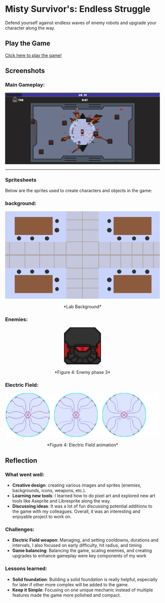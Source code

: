 # Misty Survivor's: Endless Struggle
Defend yourself against endless waves of enemy robots and upgrade your character along the way.

## **Play the Game**
[Click here to play the game!](https://cc241008-20915.php.fhstp.cc/)


## Screenshots
### Main Gameplay:
<div style="text-align: center;">
  <img src="gameplay.png" alt="Gameplay Screenshot" width="600">
</div>

---

### **Spritesheets**
Below are the sprites used to create characters and objects in the game:

### background:
<div style="text-align: center;">
  <img src="assets/images/Background_1.png" alt="Background of a lab">
  <p>*Lab Background*</p>
</div>

### Enemies:
<div style="text-align: center;">
  <img src="assets/sprites/Enemy_3.png" alt="Enemy Spritesheet" width="120">
  <p>*Figure 4: Enemy phase 3*</p>
</div>

### Electric Field:
<div style="text-align: center;">
  <img src="assets/sprites/ElectricField-sheet.png" alt="Electric field Spritesheet" width="500">
  <p>*Figure 4: Electric Field animation*</p>
</div>

## **Reflection**
### What went well:
- **Creative design**: creating various images and sprites (enemies, backgrounds, icons, weapons, etc.).
- **Learning new tools**: I learned how to do pixel art and explored new art tools like Aseprite and Libresprite along the way.
- **Discussing ideas**: It was a lot of fun discussing potential additions to the game with my colleagues. Overall, it was an interesting and enjoyable project to work on.

### Challenges: 
-  **Electric Field weapon**: Managing, and setting cooldowns, durations and intervals, I also focused on early difficulty, hit radius, and timing
-  **Game balancing**: Balancing the game, scaling enemies, and creating upgrades to enhance gameplay were key components of my work
 
### Lessons learned:
- **Solid foundation**: Building a solid foundation is really helpful, especially for later if other more complex will be added to the game.
- **Keep it Simple**: Focusing on one unique mechanic instead of multiple features made the game more polished and compact. 
